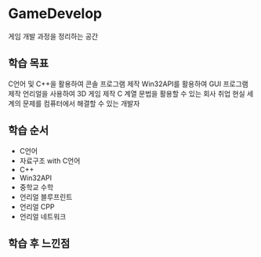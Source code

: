 # GameDevelop
게임 개발 과정을 정리하는 공간 </b>

## 학습 목표
C언어 및 C++을 활용하여 콘솔 프로그램 제작
Win32API를 활용하여 GUI 프로그램 제작
언리얼을 사용하여 3D 게임 제작
C 계열 문법을 활용할 수 있는 회사 취업
현실 세계의 문제를 컴퓨터에서 해결할 수 있는 개발자 </b>

## 학습 순서
- C언어
- 자료구조 with C언어
- C++
- Win32API
- 중학교 수학
- 언리얼 블루프린트
- 언리얼 CPP
- 언리얼 네트워크 </b>

## 학습 후 느낀점


